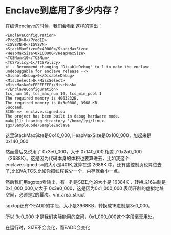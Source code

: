 # Enclave到底用了多少内存？

在编译enclave的时候，我们会看到这样的输出：

```
<EnclaveConfiguration>
<ProdID>0</ProdID>
<ISVSVN>0</ISVSVN>
<StackMaxSize>0x40000</StackMaxSize>
<HeapMaxSize>0x100000</HeapMaxSize>
<TCSNum>10</TCSNum>
<TCSPolicy>1</TCSPolicy>
<!-- Recommend changing 'DisableDebug' to 1 to make the enclave undebuggable for enclave release -->
<DisableDebug>0</DisableDebug>
<MiscSelect>0</MiscSelect>
<MiscMask>0xFFFFFFFF</MiscMask>
</EnclaveConfiguration>
tcs_num 10, tcs_max_num 10, tcs_min_pool 1
The required memory is 4063232B.
The required memory is 0x3e0000, 3968 KB.
Succeed.
SIGN =>  enclave.signed.so
The project has been built in debug hardware mode.
make[1]: Leaving directory '/home/lyj/linux-sgx/SampleCode/SampleEnclave
```

这里StackMaxSize是0x40_000, HeapMaxSize是0x100_000，加起来是 0x140_000

然而最后又说用了 0x3e0_000，大于 0x140_000,相差了0x2a0_000 （2688K）。这是因为代码本身的体积也要算进去，比如我这个enclave.signed.so的大小是401K,就算在这 2688K 中。还有些控制页也算进去了,比如VA,TCS.比如你把线程数少一个，内存就会小一点。

然后我们用sgxtop看输出，有一列是SIZE,他的大小是 16384K ，转换成16进制是 0x1_000_000,又大于 0x3e0_000，这是因为0x1_000_000 表明开辟的虚拟地址空间，必须是2的幂次。vm_area_struct



sgxtop还有个EADD的字段，大小是3968KB，转换成16进制是3e0_000。

所以 3e0_000 才是我们实际能用的空间，0x1_000_000这个字段毫无用处。

在运行时，SIZE不会变化，而EADD会变化


